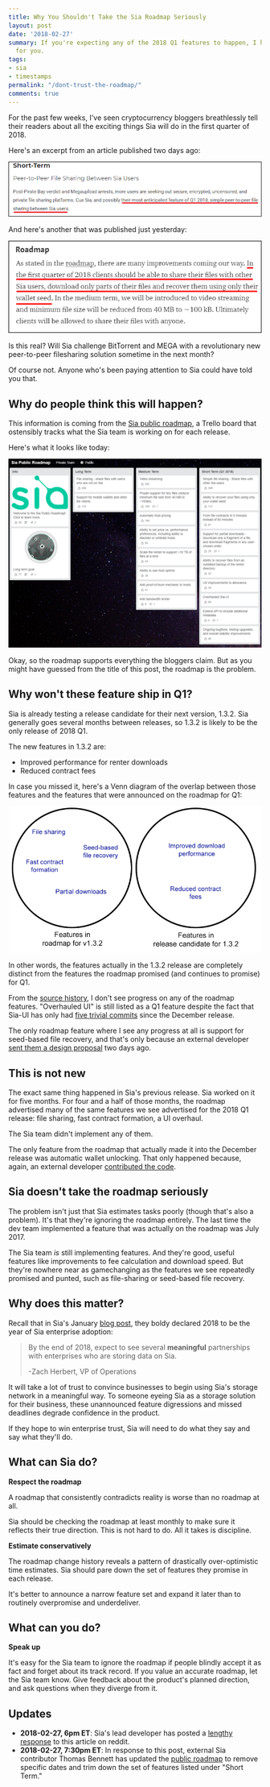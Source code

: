 ```yaml
---
title: Why You Shouldn't Take the Sia Roadmap Seriously
layout: post
date: '2018-02-27'
summary: If you're expecting any of the 2018 Q1 features to happen, I have bad news
  for you.
tags:
- sia
- timestamps
permalink: "/dont-trust-the-roadmap/"
comments: true
---
```


For the past few weeks, I've seen cryptocurrency bloggers breathlessly tell their readers about all the exciting things Sia will do in the first quarter of 2018.

Here's an excerpt from an article published two days ago:

[![Screenshot of article about Sia 2018Q1 features](/images/dont-trust-the-roadmap/article1.png)](/images/dont-trust-the-roadmap/article1.png)

And here's another that was published just yesterday:

[![Screenshot of article about Sia 2018Q1 features](/images/dont-trust-the-roadmap/article2.png)](/images/dont-trust-the-roadmap/article2.png)

Is this real? Will Sia challenge BitTorrent and MEGA with a revolutionary new peer-to-peer filesharing solution sometime in the next month?

Of course not. Anyone who's been paying attention to Sia could have told you that.

## Why do people think this will happen?

This information is coming from the [Sia public roadmap](https://trello.com/b/Io1dDyuI/sia-public-roadmap), a Trello board that ostensibly tracks what the Sia team is working on for each release.

Here's what it looks like today:

[![Sia's public roadmap](/images/dont-trust-the-roadmap/sia-roadmap-2018-02-27.png)](/images/dont-trust-the-roadmap/sia-roadmap-2018-02-27.png)

Okay, so the roadmap supports everything the bloggers claim. But as you might have guessed from the title of this post, the roadmap is the problem.

## Why won't these feature ship in Q1?

Sia is already testing a release candidate for their next version, 1.3.2. Sia generally goes several months between releases, so 1.3.2 is likely to be the only release of 2018 Q1.

The new features in 1.3.2 are:

* Improved performance for renter downloads
* Reduced contract fees

In case you missed it, here's a Venn diagram of the overlap between those features and the features that were announced on the roadmap for Q1:

[![Sia's public roadmap](/images/dont-trust-the-roadmap/venn-diagram-sm.png)](/images/dont-trust-the-roadmap/venn-diagram.png)

In other words, the features actually in the 1.3.2 release are completely distinct from the features the roadmap promised (and continues to promise) for Q1.

From the [source history](https://github.com/NebulousLabs/Sia/commits/master), I don't see progress on any of the roadmap features. "Overhauled UI" is still listed as a Q1 feature despite the fact that Sia-UI has only had [five trivial commits](https://github.com/NebulousLabs/Sia-UI/compare/v1.3.1...f455716bfd1ad071ca73bf5dad33dce6fb63a2f1) since the December release.

The only roadmap feature where I see any progress at all is support for seed-based file recovery, and that's only because an external developer [sent them a design proposal](https://github.com/NebulousLabs/Sia/pull/2794) two days ago.

## This is not new

The exact same thing happened in Sia's previous release. Sia worked on it for five months. For four and a half of those months, the roadmap advertised many of the same features we see advertised for the 2018 Q1 release: file sharing, fast contract formation, a UI overhaul.

The Sia team didn't implement any of them.

The only feature from the roadmap that actually made it into the December release was automatic wallet unlocking. That only happened because, again, an external developer [contributed the code](https://github.com/NebulousLabs/Sia/pull/2351).

## Sia doesn't take the roadmap seriously

The problem isn't just that Sia estimates tasks poorly (though that's also a problem). It's that they're ignoring the roadmap entirely. The last time the dev team implemented a feature that was actually on the roadmap was July 2017.

The Sia team *is* still implementing features. And they're good, useful features like improvements to fee calculation and download speed. But they're nowhere near as gamechanging as the features we see repeatedly promised and punted, such as file-sharing or seed-based file recovery.

## Why does this matter?

Recall that in Sia's January [blog post](https://blog.sia.tech/sia-triannual-update-september-december-2017-8afdf9c10325), they boldy declared 2018 to be the year of Sia enterprise adoption:

>By the end of 2018, expect to see several **meaningful** partnerships with enterprises who are storing data on Sia.
>
>-Zach Herbert, VP of Operations

It will take a lot of trust to convince businesses to begin using Sia's storage network in a meaningful way. To someone eyeing  Sia as a storage solution for their business, these unannounced feature digressions and missed deadlines degrade confidence in the product.

If they hope to win enterprise trust, Sia will need to do what they say and say what they'll do.

## What can Sia do?

**Respect the roadmap**

A roadmap that consistently contradicts reality is worse than no roadmap at all.

Sia should be checking the roadmap at least monthly to make sure it reflects their true direction. This is not hard to do. All it takes is discipline.

**Estimate conservatively**

The roadmap change history reveals a pattern of drastically over-optimistic time estimates. Sia should pare down the set of features they promise in each release.

It's better to announce a narrow feature set and expand it later than to routinely overpromise and underdeliver.

## What can you do?

**Speak up**

It's easy for the Sia team to ignore the roadmap if people blindly accept it as fact and forget about its track record. If you value an accurate roadmap, let the Sia team know. Give feedback about the product's planned direction, and ask questions when they diverge from it.

## Updates

* **2018-02-27, 6pm ET**: Sia's lead developer has posted a [lengthy response](https://www.reddit.com/r/siacoin/comments/80qcbf/why_you_shouldnt_take_the_sia_roadmap_seriously/duxiuj3/?st=je6lxryn&sh=6149ac36) to this article on reddit.
* **2018-02-27, 7:30pm ET**: In response to this post, external Sia contributor Thomas Bennett has updated the [public roadmap](https://trello.com/b/Io1dDyuI/sia-public-roadmap) to remove specific dates and trim down the set of features listed under "Short Term."

